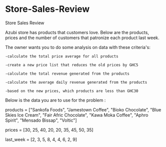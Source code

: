 # Store-Sales-Review
Store Sales Review



Azubi store has products that customers love. Below are the products, prices and the number of customers that patronize each product last week.

The owner wants you to do some analysis on data with these criteria's:

    -calculate the total price average for all products

    -create a new price list that reduces the old prices by GHC5

    -calculate the total revenue generated from the products

    -calculate the average daily revenue generated from the products

    -based on the new prices, which products are less than GHC30 

Below is the data you are to use for the problem :

products = ["Sankofa Foods", "Jamestown Coffee", "Bioko Chocolate", "Blue Skies Ice Cream", "Fair Afric Chocolate", "Kawa Moka Coffee", "Aphro Spirit", "Mensado Bissap", "Voltic"]

prices = [30, 25, 40, 20, 20, 35, 45, 50, 35]

last_week = [2, 3, 5, 8, 4, 4, 6, 2, 9]
